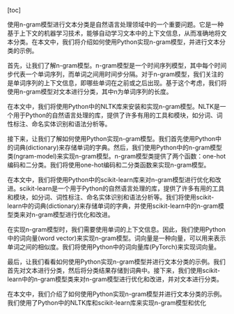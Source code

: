 
[toc]                    
                
                
使用n-gram模型进行文本分类是自然语言处理领域中的一个重要问题。它是一种基于上下文的机器学习技术，能够自动学习文本中的上下文信息，从而准确地将文本分类。在本文中，我们将介绍如何使用Python实现n-gram模型，并进行文本分类的示例。

首先，让我们了解n-gram模型。n-gram模型是一个时间序列模型，其中每个时间步代表一个单词序列，而单词之间用时间步分隔。对于n-gram模型，我们关注的是单词序列的上下文信息，即哪些单词在之前或之后出现。基于这个考虑，我们将使用n-gram模型对文本进行分类，其中n为单词序列的长度。

在本文中，我们将使用Python中的NLTK库来安装和实现n-gram模型。NLTK是一个用于Python的自然语言处理的库，提供了许多有用的工具和模块，如分词、词性标注、命名实体识别和语法分析等。

接下来，让我们了解如何使用Python实现n-gram模型。我们首先使用Python中的词典(dictionary)来存储单词的字典。然后，我们使用Python中的n-gram模型类(ngram-model)来实现n-gram模型。n-gram模型类提供了两个函数：one-hot编码和二分类。我们将使用one-hot编码和二分类函数来实现n-gram模型。

在本文中，我们将使用Python中的scikit-learn库来对n-gram模型进行优化和改进。scikit-learn是一个用于Python的自然语言处理的库，提供了许多有用的工具和模块，如分词、词性标注、命名实体识别和语法分析等。我们将使用scikit-learn中的词典(dictionary)来存储单词的字典，并使用scikit-learn中的n-gram模型类来对n-gram模型进行优化和改进。

在实现n-gram模型时，我们需要使用单词的上下文信息。因此，我们使用Python中的词向量(word vector)来实现n-gram模型。词向量是一种向量，可以用来表示单词之间的相似度。我们将使用Python中的词向量库(PyTorch)来实现词向量。

最后，让我们看看如何使用Python实现n-gram模型并进行文本分类的示例。我们首先对文本进行分类，然后将分类结果存储到词典中。接下来，我们使用scikit-learn中的n-gram模型类来对n-gram模型进行优化和改进，并对文本进行分类。

在本文中，我们介绍了如何使用Python实现n-gram模型并进行文本分类的示例。我们使用了Python中的NLTK库和scikit-learn库来实现n-gram模型和优化

